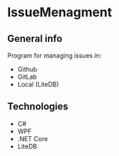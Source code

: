 # IssueMenagment
## General info
Program for managing issues in:
* Github
* GitLab
* Local (LiteDB)
## Technologies
* C#
* WPF
* .NET Core
* LiteDB
